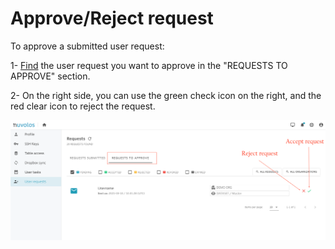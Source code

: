 # Approve/Reject request

To approve a submitted user request:

1- [Find](find-requests.md) the user request you want to approve in the "REQUESTS TO APPROVE" section.

2- On the right side, you can use the green check icon on the right, and the red clear icon to reject the request.

![](../../.gitbook/assets/screen-shot-2021-03-10-at-11.06.30-am-2.png)

